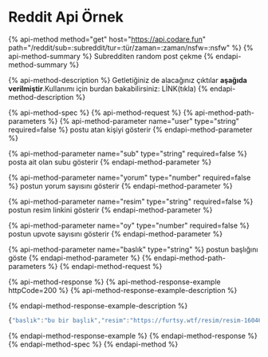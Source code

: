 # Reddit Api Örnek

{% api-method method="get" host="https://api.codare.fun" path="/reddit/sub=:subreddit/tur=:tür/zaman=:zaman/nsfw=:nsfw" %}
{% api-method-summary %}
Subredditen random post çekme
{% endapi-method-summary %}

{% api-method-description %}
Getletiğiniz de alacağınız çıktılar **aşağıda verilmiştir**.Kullanımı için burdan bakabilirsiniz: LİNK\(tıkla\)
{% endapi-method-description %}

{% api-method-spec %}
{% api-method-request %}
{% api-method-path-parameters %}
{% api-method-parameter name="user" type="string" required=false %}
postu atan kişiyi gösterir
{% endapi-method-parameter %}

{% api-method-parameter name="sub" type="string" required=false %}
posta ait olan subu gösterir
{% endapi-method-parameter %}

{% api-method-parameter name="yorum" type="number" required=false %}
postun yorum sayısını gösterir
{% endapi-method-parameter %}

{% api-method-parameter name="resim" type="string" required=false %}
postun resim linkini gösterir
{% endapi-method-parameter %}

{% api-method-parameter name="oy" type="number" required=false %}
postun upvote sayısını gösterir
{% endapi-method-parameter %}

{% api-method-parameter name="baslık" type="string" %}
postun başlığını göste
{% endapi-method-parameter %}
{% endapi-method-path-parameters %}
{% endapi-method-request %}

{% api-method-response %}
{% api-method-response-example httpCode=200 %}
{% api-method-response-example-description %}

{% endapi-method-response-example-description %}

```javascript
{"baslık":"bu bir başlık","resim":"https://furtsy.wtf/resim/resim-1604693525971.png","oy":42,"yorum":2,"sub":"furtsy","user":"Furtsy"}
```
{% endapi-method-response-example %}
{% endapi-method-response %}
{% endapi-method-spec %}
{% endapi-method %}


